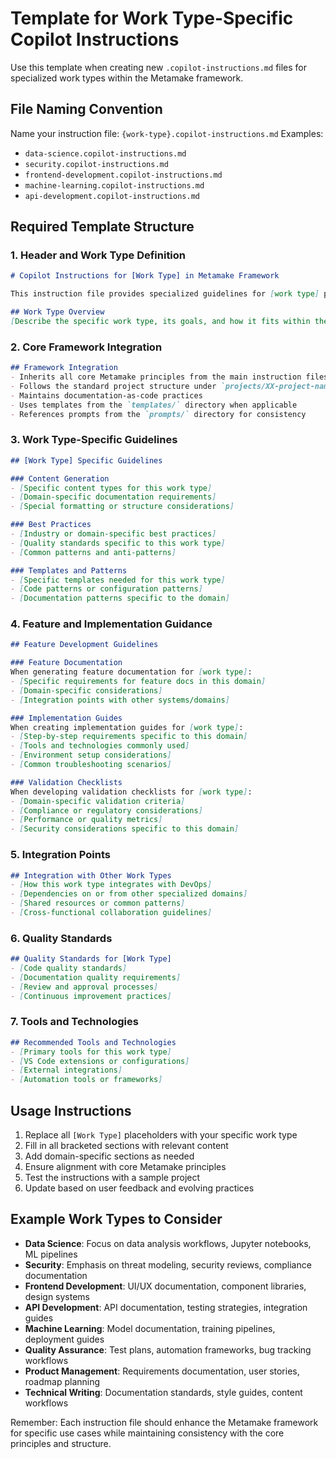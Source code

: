 # Template for Work Type-Specific Copilot Instructions

Use this template when creating new `.copilot-instructions.md` files for specialized work types within the Metamake framework.

## File Naming Convention
Name your instruction file: `{work-type}.copilot-instructions.md`
Examples:
- `data-science.copilot-instructions.md`
- `security.copilot-instructions.md`
- `frontend-development.copilot-instructions.md`
- `machine-learning.copilot-instructions.md`
- `api-development.copilot-instructions.md`

## Required Template Structure

### 1. Header and Work Type Definition
```markdown
# Copilot Instructions for [Work Type] in Metamake Framework

This instruction file provides specialized guidelines for [work type] projects within the Metamake document-based LLM workflow framework.

## Work Type Overview
[Describe the specific work type, its goals, and how it fits within the Metamake framework]
```

### 2. Core Framework Integration
```markdown
## Framework Integration
- Inherits all core Metamake principles from the main instruction files
- Follows the standard project structure under `projects/XX-project-name/`
- Maintains documentation-as-code practices
- Uses templates from the `templates/` directory when applicable
- References prompts from the `prompts/` directory for consistency
```

### 3. Work Type-Specific Guidelines
```markdown
## [Work Type] Specific Guidelines

### Content Generation
- [Specific content types for this work type]
- [Domain-specific documentation requirements]
- [Special formatting or structure considerations]

### Best Practices
- [Industry or domain-specific best practices]
- [Quality standards specific to this work type]
- [Common patterns and anti-patterns]

### Templates and Patterns
- [Specific templates needed for this work type]
- [Code patterns or configuration patterns]
- [Documentation patterns specific to the domain]
```

### 4. Feature and Implementation Guidance
```markdown
## Feature Development Guidelines

### Feature Documentation
When generating feature documentation for [work type]:
- [Specific requirements for feature docs in this domain]
- [Domain-specific considerations]
- [Integration points with other systems/domains]

### Implementation Guides
When creating implementation guides for [work type]:
- [Step-by-step requirements specific to this domain]
- [Tools and technologies commonly used]
- [Environment setup considerations]
- [Common troubleshooting scenarios]

### Validation Checklists
When developing validation checklists for [work type]:
- [Domain-specific validation criteria]
- [Compliance or regulatory considerations]
- [Performance or quality metrics]
- [Security considerations specific to this domain]
```

### 5. Integration Points
```markdown
## Integration with Other Work Types
- [How this work type integrates with DevOps]
- [Dependencies on or from other specialized domains]
- [Shared resources or common patterns]
- [Cross-functional collaboration guidelines]
```

### 6. Quality Standards
```markdown
## Quality Standards for [Work Type]
- [Code quality standards]
- [Documentation quality requirements]
- [Review and approval processes]
- [Continuous improvement practices]
```

### 7. Tools and Technologies
```markdown
## Recommended Tools and Technologies
- [Primary tools for this work type]
- [VS Code extensions or configurations]
- [External integrations]
- [Automation tools or frameworks]
```

## Usage Instructions

1. Replace all `[Work Type]` placeholders with your specific work type
2. Fill in all bracketed sections with relevant content
3. Add domain-specific sections as needed
4. Ensure alignment with core Metamake principles
5. Test the instructions with a sample project
6. Update based on user feedback and evolving practices

## Example Work Types to Consider

- **Data Science**: Focus on data analysis workflows, Jupyter notebooks, ML pipelines
- **Security**: Emphasis on threat modeling, security reviews, compliance documentation  
- **Frontend Development**: UI/UX documentation, component libraries, design systems
- **API Development**: API documentation, testing strategies, integration guides
- **Machine Learning**: Model documentation, training pipelines, deployment guides
- **Quality Assurance**: Test plans, automation frameworks, bug tracking workflows
- **Product Management**: Requirements documentation, user stories, roadmap planning
- **Technical Writing**: Documentation standards, style guides, content workflows

Remember: Each instruction file should enhance the Metamake framework for specific use cases while maintaining consistency with the core principles and structure.
